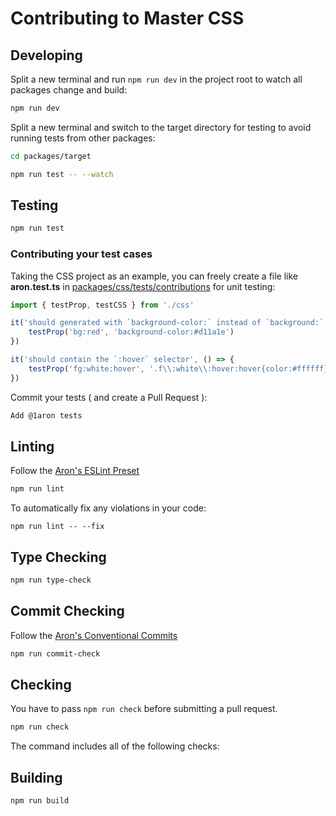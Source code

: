 # Contributing to Master CSS

## Developing
Split a new terminal and run `npm run dev` in the project root to watch all packages change and build:
```bash
npm run dev
```
Split a new terminal and switch to the target directory for testing to avoid running tests from other packages:
```bash
cd packages/target
```
```bash
npm run test -- --watch
```

## Testing
```bash
npm run test
```

### Contributing your test cases
Taking the CSS project as an example, you can freely create a file like **aron.test.ts** in [packages/css/tests/contributions](https://github.com/master-co/css/tree/dev/beta/packages/css/tests/contributions) for unit testing:

```ts
import { testProp, testCSS } from './css'

it('should generated with `background-color:` instead of `background:`', () => {
    testProp('bg:red', 'background-color:#d11a1e')
})

it('should contain the `:hover` selector', () => {
    testProp('fg:white:hover', '.f\\:white\\:hover:hover{color:#ffffff}')
})
```

Commit your tests ( and create a Pull Request ):
```bash
Add @1aron tests
```

## Linting
Follow the [Aron's ESLint Preset](https://github.com/1aron/aronrepo/tree/beta/packages/eslint-config)
```bash
npm run lint
```

To automatically fix any violations in your code:
```
npm run lint -- --fix
```

## Type Checking
```bash
npm run type-check
```

## Commit Checking
Follow the [Aron's Conventional Commits](https://github.com/1aron/aronrepo/tree/beta/packages/conventional-commits)
```bash
npm run commit-check
```

## Checking
You have to pass `npm run check` before submitting a pull request.
```bash
npm run check
```
The command includes all of the following checks:

## Building
```
npm run build
```
